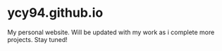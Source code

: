 # ycy94.github.io
My personal website. Will be updated with my work as i complete more projects. Stay tuned!
